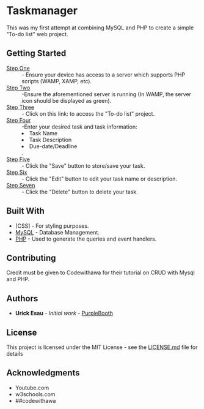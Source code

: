 # Taskmanager

This was my first attempt at combining MySQL and PHP to create a simple "To-do list" web project.

## Getting Started

<dl>
  <u><dt>Step One</dt></u>
  <dd>- Ensure your device has access to a server which supports PHP scripts (WAMP, XAMP, etc).</dd>
  <u><dt>Step Two</dt></u>
  <dd>-Ensure the aforementioned server is running (In WAMP, the server icon should be displayed as green). </dd>
   <u><dt>Step Three</dt></u>
  <dd>- Click on this link: to access the "To-do list" project.</dd>
  <u><dt>Step Four</dt></u>
  <dd>-Enter your desired task and task information:
  	<li>Task Name</li>
  	<li>Task Description</li>
    <li>Due-date/Deadline</li>
    .
   </dd>
   <u><dt>Step Five</dt></u>
  <dd>- Click the "Save" button to store/save your task.</dd>
  <u><dt>Step Six</dt></u>
  <dd>- Click the "Edit" button to edit your task name or description.</dd>
  <u><dt>Step Seven</dt></u>
  <dd>- Click the "Delete" button to delete your task.</dd>
</dl>


## Built With

* [CSS] - For styling purposes.
* [MySQL](https://www.mysql.com/)  - Database Management.
* [PHP](https://www.php.net/) - Used to generate the queries and event handlers.

## Contributing

Credit must be given to Codewithawa for their tutorial on CRUD with Mysql and PHP.
## Authors

* **Urick Esau** - *Initial work* - [PurpleBooth](https://github.com/urickesau1)


## License

This project is licensed under the MIT License - see the [LICENSE.md](LICENSE.md) file for details

## Acknowledgments

* Youtube.com
* w3schools.com
* ##codewithawa

